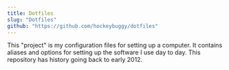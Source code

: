 ```yaml
---
title: Dotfiles
slug: "Dotfiles"
github: "https://github.com/hockeybuggy/dotfiles"
---
```


This "project" is my configuration files for setting up a computer. It contains
aliases and options for setting up the software I use day to day. This
repository has history going back to early 2012.

<!-- end -->
